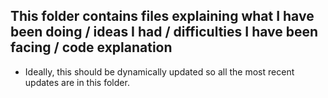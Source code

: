 ## This folder contains files explaining what I have been doing / ideas I had / difficulties I have been facing / code explanation
  - Ideally, this should be dynamically updated so all the most recent updates are in this folder.
  

